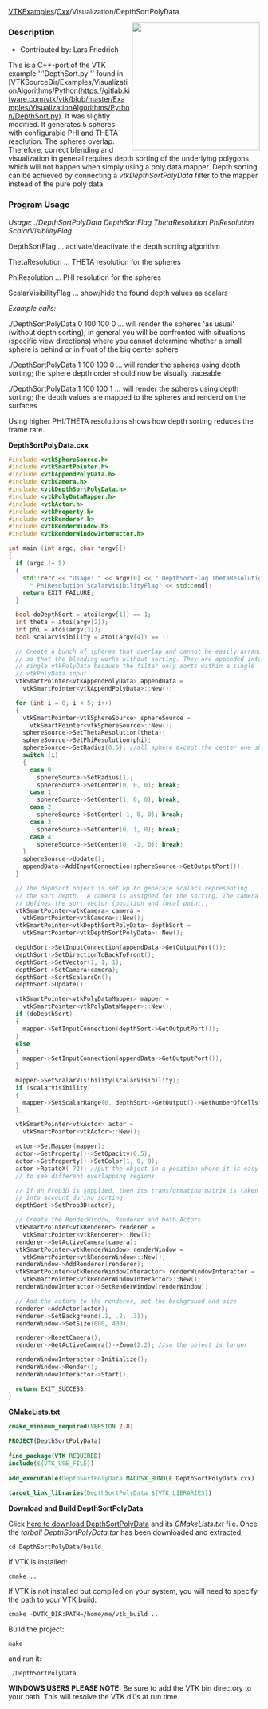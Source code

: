 [VTKExamples](Home)/[Cxx](Cxx)/Visualization/DepthSortPolyData

<img align="right" src="https://github.com/lorensen/VTKExamples/raw/master/Testing/Baseline/Visualization/TestDepthSortPolyData.png" width="256" />

### Description

* Contributed by: Lars Friedrich

This is a C++-port of the VTK example '''DepthSort.py''' found in
[VTKSourceDir/Examples/VisualizationAlgorithms/Python(https://gitlab.kitware.com/vtk/vtk/blob/master/Examples/VisualizationAlgorithms/Python/DepthSort.py). It
was slightly modified. It generates 5 spheres with configurable PHI
and THETA resolution. The spheres overlap. Therefore, correct blending
and visualization in general requires depth sorting of the underlying
polygons which will not happen when simply using a poly data
mapper. Depth sorting can be achieved by connecting a
*vtkDepthSortPolyData* filter to the mapper instead of the pure poly
data.

### Program Usage

*Usage: ./DepthSortPolyData DepthSortFlag ThetaResolution  PhiResolution ScalarVisibilityFlag*

DepthSortFlag ... activate/deactivate the depth sorting algorithm

ThetaResolution ... THETA resolution for the spheres

PhiResolution ... PHI resolution for the spheres

ScalarVisibilityFlag ... show/hide the found depth values as scalars

*Example calls:*

./DepthSortPolyData 0 100 100 0
... will render the spheres 'as usual' (without depth sorting); in general you will be confronted with situations (specific view directions) where you cannot determine whether a small sphere is behind or in front of the big center sphere

./DepthSortPolyData 1 100 100 0
... will render the spheres using depth sorting; the sphere depth order should now be visually traceable

./DepthSortPolyData 1 100 100 1
... will render the spheres using depth sorting; the depth values are mapped to the spheres and renderd on the surfaces

Using higher PHI/THETA resolutions shows how depth sorting reduces the frame rate.

**DepthSortPolyData.cxx**
```c++
#include <vtkSphereSource.h>
#include <vtkSmartPointer.h>
#include <vtkAppendPolyData.h>
#include <vtkCamera.h>
#include <vtkDepthSortPolyData.h>
#include <vtkPolyDataMapper.h>
#include <vtkActor.h>
#include <vtkProperty.h>
#include <vtkRenderer.h>
#include <vtkRenderWindow.h>
#include <vtkRenderWindowInteractor.h>

int main (int argc, char *argv[])
{
  if (argc != 5)
  {
    std::cerr << "Usage: " << argv[0] << " DepthSortFlag ThetaResolution " <<
      " PhiResolution ScalarVisibilityFlag" << std::endl;
    return EXIT_FAILURE;
  }

  bool doDepthSort = atoi(argv[1]) == 1;
  int theta = atoi(argv[2]);
  int phi = atoi(argv[3]);
  bool scalarVisibility = atoi(argv[4]) == 1;

  // Create a bunch of spheres that overlap and cannot be easily arranged
  // so that the blending works without sorting. They are appended into a
  // single vtkPolyData because the filter only sorts within a single
  // vtkPolyData input.
  vtkSmartPointer<vtkAppendPolyData> appendData =
    vtkSmartPointer<vtkAppendPolyData>::New();

  for (int i = 0; i < 5; i++)
  {
    vtkSmartPointer<vtkSphereSource> sphereSource =
      vtkSmartPointer<vtkSphereSource>::New();
    sphereSource->SetThetaResolution(theta);
    sphereSource->SetPhiResolution(phi);
    sphereSource->SetRadius(0.5); //all sphere except the center one should have radius = 0.5
    switch (i)
    {
      case 0:
        sphereSource->SetRadius(1);
        sphereSource->SetCenter(0, 0, 0); break;
      case 1:
        sphereSource->SetCenter(1, 0, 0); break;
      case 2:
        sphereSource->SetCenter(-1, 0, 0); break;
      case 3:
        sphereSource->SetCenter(0, 1, 0); break;
      case 4:
        sphereSource->SetCenter(0, -1, 0); break;
    }
    sphereSource->Update();
    appendData->AddInputConnection(sphereSource->GetOutputPort());
  }

  // The dephSort object is set up to generate scalars representing
  // the sort depth.  A camera is assigned for the sorting. The camera
  // defines the sort vector (position and focal point).
  vtkSmartPointer<vtkCamera> camera =
    vtkSmartPointer<vtkCamera>::New();
  vtkSmartPointer<vtkDepthSortPolyData> depthSort =
    vtkSmartPointer<vtkDepthSortPolyData>::New();

  depthSort->SetInputConnection(appendData->GetOutputPort());
  depthSort->SetDirectionToBackToFront();
  depthSort->SetVector(1, 1, 1);
  depthSort->SetCamera(camera);
  depthSort->SortScalarsOn();
  depthSort->Update();

  vtkSmartPointer<vtkPolyDataMapper> mapper =
    vtkSmartPointer<vtkPolyDataMapper>::New();
  if (doDepthSort)
  {
    mapper->SetInputConnection(depthSort->GetOutputPort());
  }
  else
  {
    mapper->SetInputConnection(appendData->GetOutputPort());
  }

  mapper->SetScalarVisibility(scalarVisibility);
  if (scalarVisibility)
  {
    mapper->SetScalarRange(0, depthSort->GetOutput()->GetNumberOfCells());
  }

  vtkSmartPointer<vtkActor> actor =
    vtkSmartPointer<vtkActor>::New();

  actor->SetMapper(mapper);
  actor->GetProperty()->SetOpacity(0.5);
  actor->GetProperty()->SetColor(1, 0, 0);
  actor->RotateX(-72); //put the object in a position where it is easy
  // to see different overlapping regions

  // If an Prop3D is supplied, then its transformation matrix is taken
  // into account during sorting.
  depthSort->SetProp3D(actor);

  // Create the RenderWindow, Renderer and both Actors
  vtkSmartPointer<vtkRenderer> renderer =
    vtkSmartPointer<vtkRenderer>::New();
  renderer->SetActiveCamera(camera);
  vtkSmartPointer<vtkRenderWindow> renderWindow =
    vtkSmartPointer<vtkRenderWindow>::New();
  renderWindow->AddRenderer(renderer);
  vtkSmartPointer<vtkRenderWindowInteractor> renderWindowInteractor =
    vtkSmartPointer<vtkRenderWindowInteractor>::New();
  renderWindowInteractor->SetRenderWindow(renderWindow);

  // Add the actors to the renderer, set the background and size
  renderer->AddActor(actor);
  renderer->SetBackground(.1, .2, .31);
  renderWindow->SetSize(600, 400);

  renderer->ResetCamera();
  renderer->GetActiveCamera()->Zoom(2.2); //so the object is larger

  renderWindowInteractor->Initialize();
  renderWindow->Render();
  renderWindowInteractor->Start();

  return EXIT_SUCCESS;
}
```
**CMakeLists.txt**
```cmake
cmake_minimum_required(VERSION 2.8)
 
PROJECT(DepthSortPolyData)
 
find_package(VTK REQUIRED)
include(${VTK_USE_FILE})
 
add_executable(DepthSortPolyData MACOSX_BUNDLE DepthSortPolyData.cxx)
 
target_link_libraries(DepthSortPolyData ${VTK_LIBRARIES})
```

**Download and Build DepthSortPolyData**

Click [here to download DepthSortPolyData](https://github.com/lorensen/VTKWikiExamplesTarballs/raw/master/DepthSortPolyData.tar) and its *CMakeLists.txt* file.
Once the *tarball DepthSortPolyData.tar* has been downloaded and extracted,
```
cd DepthSortPolyData/build 
```
If VTK is installed:
```
cmake ..
```
If VTK is not installed but compiled on your system, you will need to specify the path to your VTK build:
```
cmake -DVTK_DIR:PATH=/home/me/vtk_build ..
```
Build the project:
```
make
```
and run it:
```
./DepthSortPolyData
```
**WINDOWS USERS PLEASE NOTE:** Be sure to add the VTK bin directory to your path. This will resolve the VTK dll's at run time.


